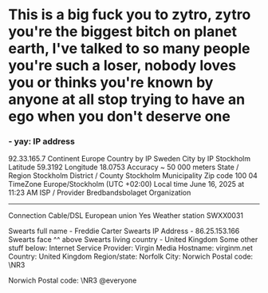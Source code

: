 # This is a big fuck you to zytro, zytro you're the biggest bitch on planet earth, I've talked to so many people you're such a loser, nobody loves you or thinks you're known by anyone at all stop trying to have an ego when you don't deserve one
### - yay: IP address
92.33.165.7
Continent
Europe
Country by IP
Sweden
City by IP
Stockholm
Latitude
59.3192
Longitude
18.0753
Accuracy
~
50 000
  meters
State / Region
Stockholm
District / County
Stockholm Municipality
Zip code
100 04
TimeZone
Europe/Stockholm (UTC +02:00)
Local time
June 16, 2025 at 11:23 AM
ISP / Provider
Bredbandsbolaget
Organization
- - -
Connection
Cable/DSL
European union
Yes
Weather station
SWXX0031

Swearts full name - Freddie Carter
Swearts IP Address - 86.25.153.166
Swearts face ^^ above
Swearts living country - United Kingdom
Some other stuff below:
Internet Service Provider:
Virgin Media
Hostname:
virginm.net
Country:
United Kingdom
Region/state:
Norfolk
City:
Norwich
Postal code:
\NR3

Norwich
Postal code:
\NR3
@everyone
